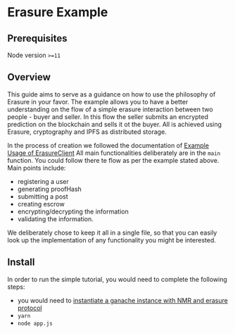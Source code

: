 # Erasure Example

## Prerequisites
Node version `>=11`

## Overview
This guide aims to serve as a guidance on how to use the philosophy of Erasure in your favor. 
The example allows you to have a better understanding on the flow of a simple erasure interaction between two people - buyer and seller. In this flow the seller submits an encrypted prediction on the blockchain and sells it ot the buyer. All is achieved using Erasure, cryptography and IPFS as distributed storage.

In the process of creation we followed the documentation of [Example Usage of ErasureClient](https://github.com/erasureprotocol/erasure-protocol#example-usage-of-erasureclient)
All main functionalities deliberately are in the `main` function. You could follow there te flow as per the example stated above.
Main points include:
- registering a user
- generating proofHash
- submitting a post
- creating escrow
- encrypting/decrypting the information
- validating the information.

We deliberately chose to keep it all in a single file, so that you can easily look up the implementation of any functionality you might be interested.

## Install

In order to run the simple tutorial, you would need to complete the following steps:

- you would need to [instantiate a ganache instance with NMR and erasure protocol](../packages/testenv/README.md)
- `yarn`
- `node app.js`
